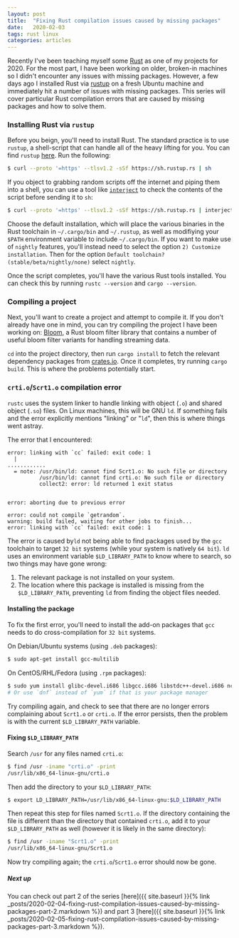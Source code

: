 ```yaml
---
layout: post
title:  "Fixing Rust compilation issues caused by missing packages"
date:   2020-02-03
tags: rust linux
categories: articles
---
```


Recently I've been teaching myself some [Rust](https://www.rust-lang.org/) as one of my projects for 2020. For the most part, I have been working on older, broken-in machines so I didn't encounter any issues with missing packages. However, a few days ago I installed Rust via [rustup](https://rustup.rs/) on a fresh Ubuntu machine and immediately hit a number of issues with missing packages. This series will cover particular Rust compilation errors that are caused by missing packages and how to solve them.

### Installing Rust via `rustup`

Before you beign, you'll need to install Rust. The standard practice is to use `rustup`, a shell-script that can handle all of the heavy lifting for you. You can find `rustup` [here](https://rustup.rs/). Run the following:

```bash
$ curl --proto '=https' --tlsv1.2 -sSf https://sh.rustup.rs | sh
```

If you object to grabbing random scripts off the internet and piping them into a shell, you can use a tool like [`interject`](https://github.com/eindiran/interject) to check the contents of the script before sending it to `sh`:

```bash
$ curl --proto '=https' --tlsv1.2 -sSf https://sh.rustup.rs | interject | sh
```

Choose the default installation, which will place the various binaries in the Rust toolchain in `~/.cargo/bin` and `~/.rustup`, as well as modifiying your `$PATH` environment variable to include `~/.cargo/bin`. If you want to make use of `nightly` features, you'll instead need to select the option `2) Customize installation`. Then for the option `Default toolchain? (stable/beta/nightly/none)` select `nightly`.

Once the script completes, you'll have the various Rust tools installed. You can check this by running `rustc --version` and `cargo --version`.

### Compiling a project

Next, you'll want to create a project and attempt to compile it. If you don't already have one in mind, you can try compiling the project I have been working on:  [Bloom](https://github.com/eindiran/bloom), a Rust bloom filter library that contains a number of useful bloom filter variants for handling streaming data.

`cd` into the project directory, then run `cargo install` to fetch the relevant dependency packages from [crates.io](https://crates.io). Once it completes, try running `cargo build`. This is where the problems potentially start.

### `crti.o`/`Scrt1.o` compilation error
`rustc` uses the system linker to handle linking with object (`.o`) and shared object (`.so`) files. On Linux machines, this will be GNU `ld`. If something fails and the error explicitly mentions "linking" or "`ld`", then this is where things went astray.

The error that I encountered:

```
error: linking with `cc` failed: exit code: 1
  |
............
  = note: /usr/bin/ld: cannot find Scrt1.o: No such file or directory
          /usr/bin/ld: cannot find crti.o: No such file or directory
          collect2: error: ld returned 1 exit status


error: aborting due to previous error

error: could not compile `getrandom`.
warning: build failed, waiting for other jobs to finish...
error: linking with `cc` failed: exit code: 1

```

The error is caused by`ld` not being able to find packages used by the `gcc` toolchain to target `32 bit` systems (while your system is natively `64 bit`). `ld` uses an environment variable `$LD_LIBRARY_PATH` to know where to search, so two things may have gone wrong:

1. The relevant package is not installed on your system.
2. The location where this package is installed is missing from the `$LD_LIBRARY_PATH`, preventing `ld` from finding the object files needed.

#### Installing the package

To fix the first error, you'll need to install the add-on packages that `gcc` needs to do cross-compilation for `32 bit` systems.

On Debian/Ubuntu systems (using `.deb` packages):

```bash
$ sudo apt-get install gcc-multilib
```

On CentOS/RHL/Fedora (using `.rpm` packages):

```bash
$ sudo yum install glibc-devel.i686 libgcc.i686 libstdc++-devel.i686 ncurses-devel.i686
# Or use `dnf` instead of `yum` if that is your package manager
```

Try compiling again, and check to see that there are no longer errors complaining about `Scrt1.o` or `crti.o`. If the error persists, then the problem is with the current `$LD_LIBRARY_PATH` variable.

#### Fixing `$LD_LIBRARY_PATH`

Search `/usr` for any files named `crti.o`:

```bash
$ find /usr -iname "crti.o" -print
/usr/lib/x86_64-linux-gnu/crti.o
```

Then add the directory to your `$LD_LIBRARY_PATH`:

```bash
$ export LD_LIBRARY_PATH=/usr/lib/x86_64-linux-gnu:$LD_LIBRARY_PATH
```

Then repeat this step for files named `Scrt1.o`. If the directory containing the file is different than the directory that contained `crti.o`, add it to your `$LD_LIBRARY_PATH` as well (however it is likely in the same directory):

```bash
$ find /usr -iname "Scrt1.o" -print
/usr/lib/x86_64-linux-gnu/Scrt1.o
```

Now try compiling again; the `crti.o`/`Scrt1.o` error should now be gone.

##### Next up

You can check out part 2 of the series [here]({{ site.baseurl }}{% link _posts/2020-02-04-fixing-rust-compilation-issues-caused-by-missing-packages-part-2.markdown %}) and part 3 [here]({{ site.baseurl }}{% link _posts/2020-02-05-fixing-rust-compilation-issues-caused-by-missing-packages-part-3.markdown %}).

